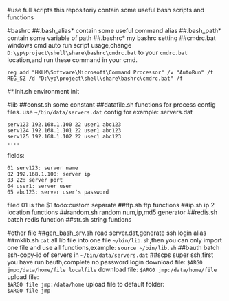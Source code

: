 #use full scripts
this  repositoriy contain some useful bash scripts and functions

#bashrc
##.bash_alias*
contain some useful command alias
##.bash_path*
contain some variable of path
##.bashrc*
my bashrc setting
##cmdrc.bat
windows cmd auto run script
usage,change `D:\yp\project\shell\share\bashrc\cmdrc.bat` to your `cmdrc.bat` location,and run these command in your cmd.
```
reg add "HKLM\Software\Microsoft\Command Processor" /v "AutoRun" /t REG_SZ /d "D:\yp\project\shell\share\bashrc\cmdrc.bat" /f
```
#*.init.sh
environment init

#lib
##const.sh
some constant
##datafile.sh
functions for process config files.
use `~/bin/data/servers.dat` config for example:
servers.dat
```
serv123 192.168.1.100 22 user1 abc123
serv124 192.168.1.101 22 user1 abc123
serv125 192.168.1.102 22 user1 abc123
....
```
fields:
```
01 serv123: server name
02 192.168.1.100: server ip
03 22: server port
04 user1: server user
05 abc123: server user's password
```
filed 01 is the $1
todo:custom separate
##ftp.sh
ftp functions
##ip.sh
ip 2 location functions
##random.sh
random num,ip,md5 generator
##redis.sh
batch redis function
##str.sh
string funtions

#other file
##gen_bash_srv.sh
read server.dat,generate ssh login alias
##mklib.sh
`cat` all lib file into one file `~/bin/lib.sh`,then you can only import one file and use all functions,example:
`source ~/bin/lib.sh`
##bauth
batch ssh-copy-id of servers in `~/bin/data/servers.dat`
##scps
super ssh,first you have run bauth,complete no password login
download file: 
    `$ARG0 jmp:/data/home/file localfile`
download file: 
    `$ARG0 jmp:/data/home/file`
upload file:   
    `$ARG0 file jmp:/data/home`
upload file to default folder:  
    `$ARG0 file jmp`












